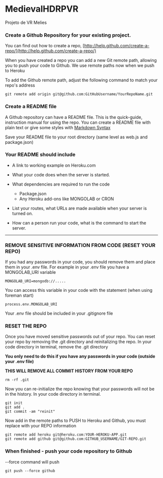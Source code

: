 # MedievalHDRPVR
Projeto de VR Melies


### Create a Github Repository for your existing project. 

You can find out how to create a repo, [http://help.github.com/create-a-repo/](http://help.github.com/create-a-repo/)

When you have created a repo you can add a new Git remote path, allowing you to push your code to Github. We use remote paths now when we push to Heroku

To add the Github remote path, adjust the following command to match your repo's address

    git remote add origin git@github.com:GitHubUsername/YourRepoName.git


### Create a README file

A Github repository can have a README file. This is the quick-guide, instruction manual for using the repo. You can create a README file with plain text or give some styles with [Markdown Syntax](http://daringfireball.net/projects/markdown/syntax)

Save your README file to your root directory (same level as web.js and package.json)

### Your README should include

*   A link to working example on Heroku.com

*   What your code does when the server is started.

*   What dependencies are required to run the code
    *   Package.json
    *   Any Heroku add-ons like MONGOLAB or CRON

*   List your routes, what URLs are made available when your server is turned on.

*   How can a person run your code, what is the command to start the server.

-------

### REMOVE SENSITIVE INFORMATION FROM CODE (RESET YOUR REPO)

If you had any passwords in your code, you should remove them and place them in your .env file. For example in your .env file you have a MONGOLAB_URI variable
    
    MONGOLAB_URI=mongodb://.....
    
You can access this variable in your code with the statement (when using foreman start)

    process.env.MONGOLAB_URI
    
Your .env file should be included in your .gitignore file

### RESET THE REPO

Once you have moved sensitive passwords out of your repo. You can reset your repo by removing the .git directory and reinitalizing the repo. In your code directory in terminal, remove the .git directory

**You only need to do this if you have any passwords in your code (outside your .env file)**

**THIS WILL REMOVE ALL COMMIT HISTORY FROM YOUR REPO**

    rm -rf .git
    
Now you can re-initialize the repo knowing that your passwords will not be in the history. In your code directory in terminal.

    git init
    git add .
    git commit -am "reinit"

Now add in the remote paths to PUSH to Heroku and Github, you must replace with your REPO information

    git remote add heroku git@heroku.com:YOUR-HEROKU-APP.git
    git remote add github git@github.com:GITHUB_USERNAME/GIT-REPO.git
    


    


### When finished - push your code repository to Github

--force command will push

    git push --force github
